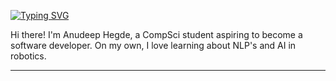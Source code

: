 [![Typing SVG](https://readme-typing-svg.demolab.com?font=Dancing+Script&size=23&pause=1000&color=F7F7F7&width=435&lines=A+Little+Progress+Each+Day+Adds+Up+To+Big+Results)](https://git.io/typing-svg)

Hi there! I'm Anudeep Hegde, a CompSci student aspiring to become a software developer. On my own, I love learning about NLP's and AI in robotics.

---

<!--
**ARHegde01/ARHegde01** is a ✨ _special_ ✨ repository because its `README.md` (this file) appears on your GitHub profile.

Here are some ideas to get you started:

- 🔭 I’m currently working on ...
- 🌱 I’m currently learning ...
- 👯 I’m looking to collaborate on ...
- 🤔 I’m looking for help with ...
- 💬 Ask me about ...
- 📫 How to reach me: ...
- 😄 Pronouns: ...
- ⚡ Fun fact: ...
-->


